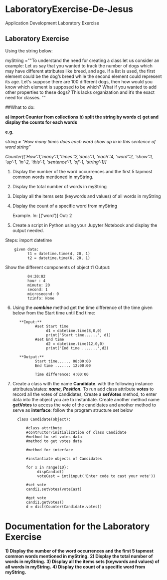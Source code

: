 # LaboratoryExercise-De-Jesus
Application Development Laboratory Exercise


## Laboratory Exercise
Using the string below:

myString =""To understand the need for creating a class let us consider an example: Let us
say that you wanted to track the number of dogs which may have different attributes like
breed, and age. If a list is used, the first element could be the dog’s breed while the second
element could represent its age. Let's suppose there are 100 different dogs, then how would
you know which element is supposed to be which? What if you wanted to add other 
properties to these dogs? This lacks organization and it’s the exact need for classes. ””

##What to do:

**a) import Counter from collections**
**b) split the string by words**
**c) get and display the counts for each words**

**e.g.**

*string = "How many times does each word show up in in this sentence of word string”*

*Counter({'How':1,'many':1,"times':2,'does':1, 'each':4, 'word':2, 'show':1, 'up':1, 'in':2, 'this':1, 
'sentence’:1, 'of':1, ‘string':1}]*

1) Display the number of the word occurrences and the first 5 tapmost common words mentioned
in myString.
2) Display the total number of words in myString
3) Display all the items sets (keywords and values) of all words in myString
4) Display the count of a specific word from myString

     Example. In: [('word')]
              Out: 2

5) Create a script in Python using your Jupyter Notebook and display the output needed.

Steps: import datetime

        given data:
              t1 = datetime.time(4, 20, 1)
              t2 = datetime.time(6, 20, 1)

Show the different components of object t1
          Output:
        
              04:20:02
              hour : 4
              minute: 20
              second: 1
              microsecond: 0
              tzinfo: None

6) Using the ***combine*** method get the time difference of the time given below from the
Start time until End time:

 

          **Input:**
                 #set Start time
                      d1 = datetime.time(8,0,0)
                      print('Start time......', d1)
                 #set End time
                      d2 = datetime.time(12,0,0)
                      print('End time .......',d2)
          
          **Output:**
                 Start time...... 08:00:00
                 End time ....... 12:00:00
                 
                 Time difference: 4:00:00

7) Create a class with the name **Candidate**. with the following instance attributes/states:
***name, Position.*** To run add class attribute **votes** to record all the votes of candidates,
Create a **setVotes** method, to enter data into the object you are to instantiate. Create
another method name **getVotes** to access the vote of the candidates and another
method to serve as **interface**: follow the program structure set below

         class Candidate(object):
     
             #class attribute
             #contructor/initialization of class Candidate
             #method to set votes data
             #method to get votes data
                   
             #method for interface
                        
             #instantiate objects of Candidates
                        
             for x in range(10}:
                  dispCandid()
                  voteCast = int(input('Enter code to cast your vote'))
          
             #set vote
             candi1.setVotes(voteCast)
          
             #get vote
             candi1.getVotes()
             d = dict(Counter(Candidate.votes))







# Documentation for the Laboratory Exercise

**1) Display the number of the word occurrences and the first 5 tapmost common words mentioned in myString.**
**2) Display the total number of words in myString.**
**3) Display all the items sets (keywords and values) of all words in myString.**
**4) Display the count of a specific word from myString.**

